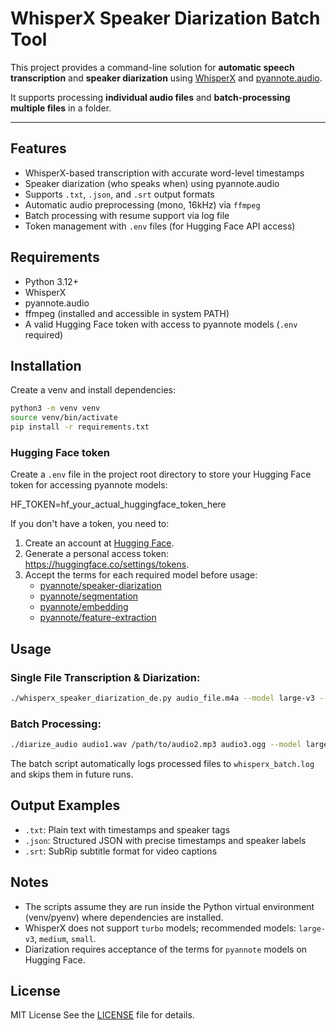 
# WhisperX Speaker Diarization Batch Tool

This project provides a command-line solution for **automatic speech transcription** and **speaker diarization** using [WhisperX](https://github.com/m-bain/whisperX) and [pyannote.audio](https://github.com/pyannote/pyannote-audio).

It supports processing **individual audio files** and **batch-processing multiple files** in a folder.

---

## Features

- WhisperX-based transcription with accurate word-level timestamps
- Speaker diarization (who speaks when) using pyannote.audio
- Supports `.txt`, `.json`, and `.srt` output formats
- Automatic audio preprocessing (mono, 16kHz) via `ffmpeg`
- Batch processing with resume support via log file
- Token management with `.env` files (for Hugging Face API access)


## Requirements

- Python 3.12+
- WhisperX
- pyannote.audio
- ffmpeg (installed and accessible in system PATH)
- A valid Hugging Face token with access to pyannote models (`.env` required)


## Installation

Create a venv and install dependencies:
```bash
python3 -m venv venv
source venv/bin/activate
pip install -r requirements.txt
```

### Hugging Face token

Create a `.env` file in the project root directory to store your Hugging Face token for accessing pyannote models:

HF_TOKEN=hf_your_actual_huggingface_token_here

If you don't have a token, you need to:
1. Create an account at [Hugging Face](https://huggingface.co).
2. Generate a personal access token: https://huggingface.co/settings/tokens.
3. Accept the terms for each required model before usage:
   - [pyannote/speaker-diarization](https://huggingface.co/pyannote/speaker-diarization)
   - [pyannote/segmentation](https://huggingface.co/pyannote/segmentation)
   - [pyannote/embedding](https://huggingface.co/pyannote/embedding)
   - [pyannote/feature-extraction](https://huggingface.co/pyannote/feature-extraction)


## Usage

### Single File Transcription & Diarization:
```bash
./whisperx_speaker_diarization_de.py audio_file.m4a --model large-v3 --language de --format srt
```

### Batch Processing:
```bash
./diarize_audio audio1.wav /path/to/audio2.mp3 audio3.ogg --model large-v3 --language de --format srt
```

The batch script automatically logs processed files to `whisperx_batch.log` and skips them in future runs.


## Output Examples

- `.txt`: Plain text with timestamps and speaker tags
- `.json`: Structured JSON with precise timestamps and speaker labels
- `.srt`: SubRip subtitle format for video captions


## Notes

- The scripts assume they are run inside the Python virtual environment (venv/pyenv) where dependencies are installed.
- WhisperX does not support `turbo` models; recommended models: `large-v3`, `medium`, `small`.
- Diarization requires acceptance of the terms for `pyannote` models on Hugging Face.


## License

MIT License
See the [LICENSE](./LICENSE) file for details.
